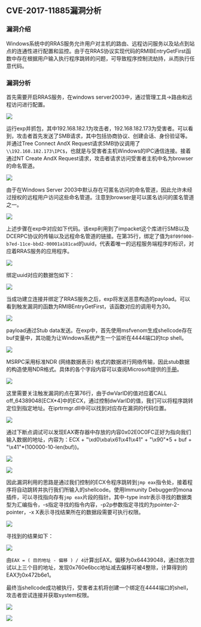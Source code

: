## CVE-2017-11885漏洞分析

### 漏洞介绍

Windows系统中的RRAS服务允许用户对主机的路由、远程访问服务以及站点到站点的连通性进行配置和监控。由于在RRAS协议实现代码的RMIBEntryGetFirst函数中存在根据用户输入执行程序跳转的问题，可导致程序控制流劫持，从而执行任意代码。

### 漏洞分析

首先需要开启RRAS服务，在windows server2003中，通过管理工具->路由和远程访问进行配置。

![](img/1.PNG)

运行exp并抓包，其中192.168.182.1为攻击者，192.168.182.173为受害者。可以看到，攻击者首先发送了SMB请求，其中包括协商协议、创建会话、身份验证等。并通过Tree Connect AndX Request请求SMB协议调用了`\\192.168.182.173\IPC$`，也就是与受害者主机Windows的IPC通信连接。接着通过NT Create AndX Request请求，攻击者请求访问受害者主机中名为browser的命名管道。

![](img/2.PNG)

由于在Windows Server 2003中默认存在可匿名访问的命名管道，因此允许未经过授权的远程用户访问这些命名管道。注意到browser是可以匿名访问的匿名管道之一。

![](img/3.PNG)

上述步骤在exp中对应如下代码。该exp利用到了impacket这个库进行SMB以及DCERPC协议的传输以及远程命名管道的链接。在第35行，绑定了值为`8f09f000-b7ed-11ce-bbd2-00001a181cad`的uuid，代表着唯一的远程服务端程序的标识，对应着RRAS服务的应用程序。

![](img/4.PNG)

绑定uuid对应的数据包如下：

![](img/5.PNG)

当成功建立连接并绑定了RRAS服务之后，exp将发送恶意构造的payload。可以看到触发漏洞的函数为RMIBEntryGetFirst，该函数对应的调用号为30。

![](img/6.PNG)

payload通过Stub data发送。在exp中，首先使用msfvenom生成shellcode存在buf变量中，其功能为让Windows系统产生一个监听在4444端口的tcp shell。

![](img/7.PNG)

MSRPC采用标准NDR (网络数据表示) 格式的数据进行网络传输，因此stub数据的构造使用NDR格式。具体的各个字段内容可以查阅Microsoft提供的[手册](https://docs.microsoft.com/en-us/openspecs/windows_protocols/ms-rrasm/9102e585-2f62-4408-bfb6-02a6460cc883)。

![](img/8.PNG)

这里需要关注触发漏洞的点在第76行，由于dwVarID的值对应着CALL off_64389048[ECX*4]中的ECX，通过控制dwVarID的值，我们可以将程序跳转定位到指定地址。在iprtrmgr.dll中可以找到对应存在漏洞的代码位置。

![](img/9.PNG)

通过下断点调试可以发现EAX寄存器中存放的内容0x02E0C0FC正好为指向我们输入数据的地址，内容为：ECX + "\xd0\xba\x61\x41\x41" + "\x90"*5 + buf + "\x41"\*(100000-10-len(buf))。

![](img/10.PNG)

![](img/11.PNG)

因此漏洞利用的思路是通过我们控制的ECX令程序跳转到`jmp eax`指令处，接着程序将自动跳转并执行我们所输入的shellcode。使用Immunity Debugger的mona插件，可以寻找指向存有`jmp eax`片段的指针。其中-type instr表示寻找的数据类型为汇编指令，-s指定寻找的指令内容，-p2p参数指定寻找的为pointer-2-pointer，-x X表示寻找结果所在的数据段需要可执行权限。

![](img/12.PNG)

寻找到的结果如下：

![](img/13.PNG)

由`EAX = ( 目的地址 - 偏移 ) / 4`计算出EAX。偏移为0x64439048，通过依次尝试以上三个目的地址，发现0x760e6bcc地址减去偏移可被4整除，计算得到的EAX为0x472b6e1。

最终当shellcode成功被执行，受害者主机将创建一个绑定在4444端口的shell，攻击者尝试连接并获取system权限。

![](img/14.PNG)

![](img/15.PNG)